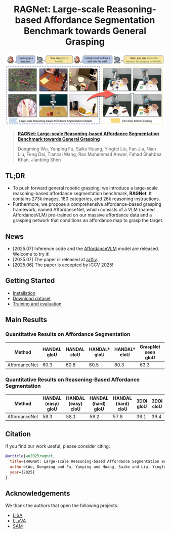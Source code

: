 <div align="center">
<h1>
<b>
RAGNet: Large-scale Reasoning-based Affordance Segmentation Benchmark towards General Grasping
</b>
</h1>
</div>

<p align="center"><img src="./imgs/AffordanceNet.jpg" width="800"/></p>


> **[RAGNet: Large-scale Reasoning-based Affordance Segmentation Benchmark towards General Grasping]()**
>
> Dongming Wu, Yanping Fu, Saike Huang, Yingfei Liu, Fan Jia, Nian Liu, Feng Dai, Tiancai Wang, Rao Muhammad Anwer, Fahad Shahbaz Khan, Jianbing Shen

## TL;DR
- To push forward general robotic grasping, we introduce a large-scale reasoning-based affordance segmentation benchmark, **RAGNet**.  It contains 273k images, 180 categories, and 26k reasoning instructions. 
- Furthermore, we propose a comprehensive affordance-based grasping framework, named AffordanceNet, which consists of a VLM (named AffordanceVLM) pre-trained on our massive affordance data and a grasping network that conditions an affordance map to grasp the target.

## News
- [2025.07] Inference code and the [AffordanceVLM](https://huggingface.co/Dongming97/AffordanceVLM) model are released. Welcome to try it!
- [2025.07] The paper is released at [arXiv]().
- [2025.06] The paper is accepted by ICCV 2025!

## Getting Started

* [Installation](docs/installation.md)
* [Download dataset](docs/dataset.md)
* [Training and evaluation](docs/training_and_evaluation.md)

## Main Results
### Quantitative Results on Affordance Segmentation

| Method                               | HANDAL gIoU | HANDAL cIoU | HANDAL† gIoU | HANDAL† cIoU | GraspNet seen gIoU | GraspNet seen cIoU | GraspNet novel gIoU | GraspNet novel cIoU | 3DOI gIoU | 3DOI cIoU |
|--------------------------------------|-------------|-------------|---------------|---------------|----------------------|----------------------|------------------------|------------------------|------------|------------|
| AffordanceNet | 60.3| 60.8 |60.5|60.3|63.3 |64.0| 45.6 |33.2  | 37.4| 37.4 |

### Quantitative Results on Reasoning-Based Affordance Segmentation

| Method  | HANDAL (easy) gIoU | HANDAL (easy) cIoU | HANDAL (hard) gIoU | HANDAL (hard) cIoU | 3DOI gIoU | 3DOI cIoU |
|---------|---------------------|---------------------|---------------------|---------------------|-----------|-----------|
| AffordanceNet| 58.3| 58.1 | 58.2| 57.8 | 38.1 | 39.4|


## Citation
If you find our work useful, please consider citing:

```bibtex
@article{wu2025ragnet,
  title={RAGNet: Large-scale Reasoning-based Affordance Segmentation Benchmark towards General Grasping},
  author={Wu, Dongming and Fu, Yanping and Huang, Saike and Liu, Yingfei and Jia, Fan and Liu, Nian and Dai, Feng and Wang, Tiancai and Anwer, Rao Muhammad and Khan, Fahad Shahbaz and Shen, Jianbing},
  year={2025}
}
```

## Acknowledgements
We thank the authors that open the following projects. 
- [LISA](https://github.com/dvlab-research/LISA)
- [LLaVA](https://github.com/haotian-liu/LLaVA) 
- [SAM](https://github.com/facebookresearch/segment-anything)